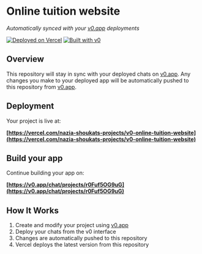 # Online tuition website

*Automatically synced with your [v0.app](https://v0.app) deployments*

[![Deployed on Vercel](https://img.shields.io/badge/Deployed%20on-Vercel-black?style=for-the-badge&logo=vercel)](https://vercel.com/nazia-shoukats-projects/v0-online-tuition-website)
[![Built with v0](https://img.shields.io/badge/Built%20with-v0.app-black?style=for-the-badge)](https://v0.app/chat/projects/r0Fuf5OG9uG)

## Overview

This repository will stay in sync with your deployed chats on [v0.app](https://v0.app).
Any changes you make to your deployed app will be automatically pushed to this repository from [v0.app](https://v0.app).

## Deployment

Your project is live at:

**[https://vercel.com/nazia-shoukats-projects/v0-online-tuition-website](https://vercel.com/nazia-shoukats-projects/v0-online-tuition-website)**

## Build your app

Continue building your app on:

**[https://v0.app/chat/projects/r0Fuf5OG9uG](https://v0.app/chat/projects/r0Fuf5OG9uG)**

## How It Works

1. Create and modify your project using [v0.app](https://v0.app)
2. Deploy your chats from the v0 interface
3. Changes are automatically pushed to this repository
4. Vercel deploys the latest version from this repository
